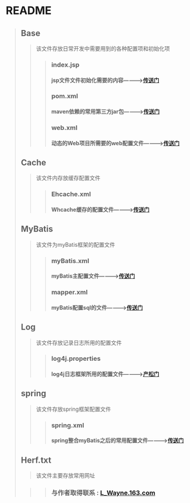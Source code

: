 # README

> ## Base
> 
> > 该文件存放日常开发中需要用到的各种配置项和初始化项
> >
> > > ### index.jsp
> > >
> > > #### jsp文件文件初始化需要的内容————>[传送门](https://github.com/Wayne0813/Config/blob/master/Base/index.jsp)
> > > ### pom.xml
> > >
> > > #### maven依赖的常用第三方jar包————>[传送门](https://github.com/Wayne0813/Config/blob/master/Base/pom.xml)
> > > 
> > > ### web.xml
> > >
> > > #### 动态的Web项目所需要的web配置文件————>[传送门](https://github.com/Wayne0813/Config/blob/master/Base/web.xml)
> 
> ## Cache
> 
> > 该文件内存放缓存配置文件
> > 
> > > ### Ehcache.xml
> > > 
> > > #### Whcache缓存的配置文件————>[传送门](https://github.com/Wayne0813/Config/blob/master/Cache/Ehcache.xml)
> 
> ##  MyBatis
> 
> > 该文件为myBatis框架的配置文件
> > 
> > > ### myBatis.xml
> > > 
> > > #### myBatis主配置文件————>[传送门](https://github.com/Wayne0813/Config/blob/master/MyBatis/myBatis.xml)
> > > 
> > > ### mapper.xml
> > > 
> > > #### myBatis配置sql的文件————>[传送门](https://github.com/Wayne0813/Config/blob/master/MyBatis/mapper.xml)
> ## Log
> 
> > 该文件存放记录日志所用的配置文件
> > 
> > > ###  log4j.properties
> > > 
> > > #### log4j日志框架所用的配置文件————>[产松门](https://github.com/Wayne0813/Config/blob/master/log/log4j.properties)
> ## spring
> 
> > 该文件存放spring框架配置文件
> > 
> > > ### spring.xml
> > > 
> > > #### spring整合myBatis之后的常用配置文件————>[传送门](https://github.com/Wayne0813/Config/blob/master/spring/spring.xml)
> ## Herf.txt
> 
> > 该文件主要存放常用网址
> 
> 
> 
> 
> 
> > > ### 与作者取得联系 : [L_Wayne.163.com](https://mail.163.com/)


